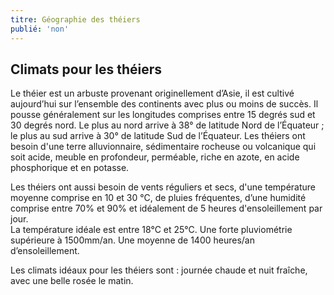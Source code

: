 ```yaml
---
titre: Géographie des théiers
publié: 'non'
---
```


## Climats pour les théiers

Le théier est un arbuste provenant originellement d’Asie, il est cultivé aujourd’hui sur l’ensemble des continents avec plus ou moins de succès. Il pousse généralement sur les longitudes comprises entre 15 degrés sud et 30 degrés nord.
Le plus au nord arrive à 38° de latitude Nord de l’Équateur ; le plus au sud arrive à 30° de latitude Sud de l’Équateur.
Les théiers ont besoin d'une terre alluvionnaire, sédimentaire rocheuse ou volcanique qui soit acide, meuble en profondeur, perméable, riche en azote, en acide phosphorique et en potasse.

Les théiers ont aussi besoin de vents réguliers et secs, d'une température moyenne comprise en 10 et 30 °C, de pluies fréquentes, d’une humidité comprise entre 70% et 90% et idéalement de 5 heures d'ensoleillement par jour.  
La température idéale est entre 18°C et 25°C. Une forte pluviométrie supérieure à 1500mm/an. Une moyenne de 1400 heures/an d’ensoleillement.

Les climats idéaux pour les théiers sont : journée chaude et nuit fraîche, avec une belle rosée le matin. 		
